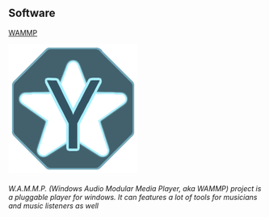 <div data-type="ad" data-publisher="fstarred.github.io" data-format="728x90" data-zone="ros" data-tags="music%2caudio%2cmedia%2cplayer"></div> 

## Software
[WAMMP](https://fstarred.github.io/wammp/)

[![wammp_logo](/assets/wammp/wammp_logo.png)](https://github.com/fstarred/wammp/releases)
###### W.A.M.M.P. (Windows Audio Modular Media Player, aka WAMMP) project is a pluggable player for windows. It can features a lot of tools for musicians and music listeners as well

<div data-type="ad" data-publisher="fstarred.github.io" data-format="300x250" data-zone="ros" data-tags="music%2caudio%2clogging"></div> 
